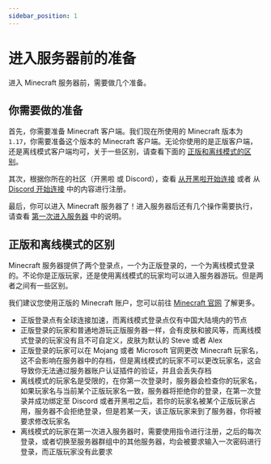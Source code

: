```yaml
---
sidebar_position: 1
---
```


# 进入服务器前的准备

进入 Minecraft 服务器前，需要做几个准备。

## 你需要做的准备

首先，你需要准备 Minecraft 客户端。我们现在所使用的 Minecraft 版本为 `1.17`，你需要准备这个版本的 Minecraft 客户端。无论你使用的是正版客户端，还是离线模式客户端均可，关于一些区别，请查看下面的 [正版和离线模式的区别](#正版和离线模式的区别)。

其次，根据你所在的社区（开黑啦 或 Discord），查看 [从开黑啦开始连接](./kaiheila-player.md) 或者 从 [Discord 开始连接](./discord-player.md) 中的内容进行注册。

最后，你可以进入 Minecraft 服务器了！进入服务器后还有几个操作需要执行，请查看 [第一次进入服务器](../first-join/first-join.md) 中的说明。

## 正版和离线模式的区别

Minecraft 服务器提供了两个登录点，一个为正版登录的，一个为离线模式登录的。不论你是正版玩家，还是使用离线模式的玩家均可以进入服务器游玩。但是两者之间有一些区别。

我们建议您使用正版的 Minecraft 账户，您可以前往 [Minecraft 官网](https://www.minecraft.net/zh-hans) 了解更多。

- 正版登录点有全球连接加速，而离线模式登录点仅有中国大陆境内的节点
- 正版登录的玩家和普通地游玩正版服务器一样，会有皮肤和披风等，而离线模式登录的玩家没有且不可自定义，皮肤为默认的 Steve 或者 Alex
- 正版登录的玩家可以在 Mojang 或者 Microsoft 官网更改 Minecraft 玩家名，这不会影响在服务器中的存档，但是离线模式的玩家不可以更改玩家名，这会导致你无法通过服务器账户认证插件的验证，并且会丢失存档
- 离线模式的玩家名是受限的，在你第一次登录时，服务器会检查你的玩家名，如果玩家名与当前某个正版玩家名一致，服务器将拒绝你的登录，在第一次登录并成功绑定至 Discord 或者开黑啦之后，若你的玩家名被某个正版玩家占用，服务器不会拒绝登录，但是若某一天，该正版玩家来到了服务器，你将被要求修改玩家名
- 离线模式的玩家在第一次进入服务器时，需要使用指令进行注册，之后的每次登录，或者切换至服务器群组中的其他服务器，均会被要求输入一次密码进行登录，而正版玩家没有此要求
